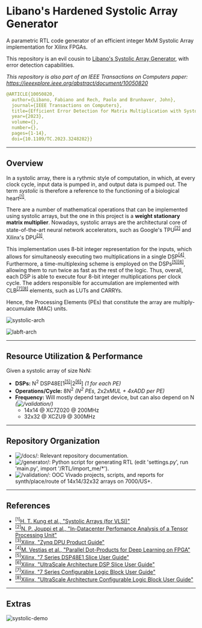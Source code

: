 # Libano's Hardened Systolic Array Generator
A parametric RTL code generator of an efficient integer MxM Systolic Array implementation for Xilinx FPGAs.

This repository is an evil cousin to [Libano's Systolic Array Generator](https://github.com/lllibano/SystolicArray), with error detection capabilities.

*This repository is also part of an IEEE Transactions on Computers paper: https://ieeexplore.ieee.org/abstract/document/10050820*

```yaml
@ARTICLE{10050820,
  author={Libano, Fabiano and Rech, Paolo and Brunhaver, John},
  journal={IEEE Transactions on Computers}, 
  title={Efficient Error Detection for Matrix Multiplication with Systolic Arrays on FPGAs}, 
  year={2023},
  volume={},
  number={},
  pages={1-14},
  doi={10.1109/TC.2023.3248282}}
```

---

## Overview

In a systolic array, there is a rythmic style of computation, in which, at every clock cycle, input data is pumped in, and output data is pumped out.
The term *systolic* is therefore a reference to the functioning of a biological heart<sup>[[1]](https://books.google.com.br/books/about/Systolic_Arrays_for_VLSI.html?id=pAKfHAAACAAJ&redir_esc=y)</sup>.

There are a number of mathematical operations that can be implemented using systolic arrays, but the one in this project is a **weight stationary matrix multiplier**. Nowadays, systolic arrays are the architectural core of state-of-the-art neural network accelerators, such as Google's TPU<sup>[[2]](https://ieeexplore.ieee.org/abstract/document/8192463)</sup> and Xilinx's DPU<sup>[[3]](https://www.xilinx.com/support/documentation/ip_documentation/dpu/v3_1/pg338-dpu.pdf)</sup>.

This implementation uses 8-bit integer representation for the inputs, which allows for simultaneosly executing two multiplications in a single DSP<sup>[[4]](https://ieeexplore.ieee.org/document/8056863)</sup>. Furthermore, a time-multiplexing scheme is employed on the DSPs<sup>[[5]](https://www.xilinx.com/support/documentation/user_guides/ug479_7Series_DSP48E1.pdf)</sup><sup>[[6]](https://www.xilinx.com/support/documentation/user_guides/ug579-ultrascale-dsp.pdf)</sup>, allowing them to run twice as fast as the rest of the logic. Thus, overall, each DSP is able to execute four 8-bit integer multiplications per clock cycle.
The adders responsible for accumulation are implemented with CLB<sup>[[7]](https://www.xilinx.com/support/documentation/user_guides/ug474_7Series_CLB.pdf)</sup><sup>[[8]](https://www.xilinx.com/support/documentation/user_guides/ug574-ultrascale-clb.pdf)</sup> elements, such as LUTs and CARRYs.

Hence, the Processing Elements (PEs) that constitute the array are multiply-accumulate (MAC) units.

![systolic-arch](/docs/systolic-arch.png)

![labft-arch](/docs/labft-arch.png)

---

## Resource Utilization & Performance

Given a systolic array of size NxN:
- **DSPs:** N<sup>2</sup> DSP48E[1<sup>[[5]](https://www.xilinx.com/support/documentation/user_guides/ug479_7Series_DSP48E1.pdf)</sup>|2<sup>[[6]](https://www.xilinx.com/support/documentation/user_guides/ug579-ultrascale-dsp.pdf)</sup>] *(1 for each PE)*
- **Operations/Cycle:** 8N<sup>2</sup> *(N<sup>2</sup> PEs, 2x2xMUL + 4xADD per PE)*
- **Frequency:** Will mostly depend target device, but can also depend on N *(![/validation/](/validation/))*
	- 14x14 @ XC7Z020 @ 200MHz
	- 32x32 @ XCZU9   @ 300MHz

---

## Repository Organization

- ![/docs/](/docs/): Relevant repository documentation.
- ![/generator/](/generator/): Python script for generating RTL (edit 'settings.py', run 'main.py', import '/RTL/import_me/*').
- ![/validation/](/validation/): OOC Vivado projects, scripts, and reports for synth/place/route of 14x14/32x32 arrays on 7000/US+.

---

## References

- [<sup>[1]</sup>H. T. Kung et al., "Systolic Arrays (for VLSI)"](https://books.google.com.br/books/about/Systolic_Arrays_for_VLSI.html?id=pAKfHAAACAAJ&redir_esc=y)
- [<sup>[2]</sup>N. P. Jouppi et al., "In-Datacenter Perfomance Analysis of a Tensor Processing Unit"](https://ieeexplore.ieee.org/abstract/document/8192463)
- [<sup>[3]</sup>Xilinx, "Zynq DPU Product Guide"](https://www.xilinx.com/support/documentation/ip_documentation/dpu/v3_1/pg338-dpu.pdf)
- [<sup>[4]</sup>M. Vestias et al., "Parallel Dot-Products for Deep Learning on FPGA"](https://ieeexplore.ieee.org/document/8056863)
- [<sup>[5]</sup>Xilinx, "7 Series DSP48E1 Slice User Guide"](https://www.xilinx.com/support/documentation/user_guides/ug479_7Series_DSP48E1.pdf)
- [<sup>[6]</sup>Xilinx, "UltraScale Architecture DSP Slice User Guide"](https://www.xilinx.com/support/documentation/user_guides/ug579-ultrascale-dsp.pdf)
- [<sup>[7]</sup>Xilinx, "7 Series Configurable Logic Block User Guide"](https://www.xilinx.com/support/documentation/user_guides/ug474_7Series_CLB.pdf)
- [<sup>[8]</sup>Xilinx, "UltraScale Architecture Configurable Logic Block User Guide"](https://www.xilinx.com/support/documentation/user_guides/ug574-ultrascale-clb.pdf)

---

## Extras
![systolic-demo](/docs/demo.gif)
